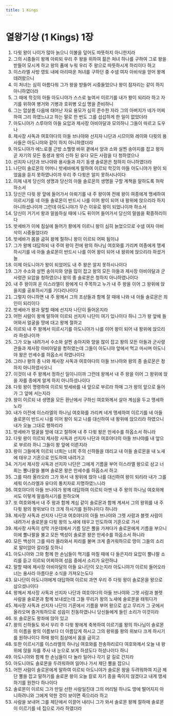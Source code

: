 ```yaml
---
title: 1 Kings
---
```


# 열왕기상 (1 Kings) 1장
1. 다윗 왕이 나이가 많아 늙으니 이불을 덮어도 따뜻하지 아니한지라
1. 그의 시종들이 왕께 아뢰되 우리 주 왕을 위하여 젊은 처녀 하나를 구하여 그로 왕을 받들어 모시게 하고 왕의 품에 누워 우리 주 왕으로 따뜻하시게 하리이다 하고
1. 이스라엘 사방 영토 내에 아리따운 처녀를 구하던 중 수넴 여자 아비삭을 얻어 왕께 데려왔으니
1. 이 처녀는 심히 아름다워 그가 왕을 받들어 시중들었으나 왕이 잠자리는 같이 하지 아니하였더라
1. 그 때에 학깃의 아들 아도니야가 스스로 높여서 이르기를 내가 왕이 되리라 하고 자기를 위하여 병거와 기병과 호위병 오십 명을 준비하니
1. 그는 압살롬 다음에 태어난 자요 용모가 심히 준수한 자라 그의 아버지가 네가 어찌하여 그리 하였느냐고 하는 말로 한 번도 그를 섭섭하게 한 일이 없었더라
1. 아도니야가 스루야의 아들 요압과 제사장 아비아달과 모의하니 그들이 따르고 도우나
1. 제사장 사독과 여호야다의 아들 브나야와 선지자 나단과 시므이와 레이와 다윗의 용사들은 아도니야와 같이 하지 아니하였더라
1. 아도니야가 에느로겔 근방 소헬렛 바위 곁에서 양과 소와 살찐 송아지를 잡고 왕자 곧 자기의 모든 동생과 왕의 신하 된 유다 모든 사람을 다 청하였으나
1. 선지자 나단과 브나야와 용사들과 자기 동생 솔로몬은 청하지 아니하였더라
1. 나단이 솔로몬의 어머니 밧세바에게 말하여 이르되 학깃의 아들 아도니야가 왕이 되었음을 듣지 못하였나이까 우리 주 다윗은 알지 못하시나이다
1. 이제 내게 당신의 생명과 당신의 아들 솔로몬의 생명을 구할 계책을 말하도록 허락하소서
1. 당신은 다윗 왕 앞에 들어가서 아뢰기를 내 주 왕이여 전에 왕이 여종에게 맹세하여 이르시기를 네 아들 솔로몬이 반드시 나를 이어 왕이 되어 내 왕위에 앉으리라 하지 아니하셨나이까 그런데 아도니야가 무슨 이유로 왕이 되었나이까 하소서
1. 당신이 거기서 왕과 말씀하실 때에 나도 뒤이어 들어가서 당신의 말씀을 확증하리이다
1. 밧세바가 이에 침실에 들어가 왕에게 이르니 왕이 심히 늙었으므로 수넴 여자 아비삭이 시중들었더라
1. 밧세바가 몸을 굽혀 왕께 절하니 왕이 이르되 어찌 됨이냐
1. 그가 왕께 대답하되 내 주여 왕이 전에 왕의 하나님 여호와를 가리켜 여종에게 맹세하시기를 네 아들 솔로몬이 반드시 나를 이어 왕이 되어 내 왕위에 앉으리라 하셨거늘
1. 이제 아도니야가 왕이 되었어도 내 주 왕은 알지 못하시나이다
1. 그가 수소와 살찐 송아지와 양을 많이 잡고 왕의 모든 아들과 제사장 아비아달과 군사령관 요압을 청하였으나 왕의 종 솔로몬은 청하지 아니하였나이다
1. 내 주 왕이여 온 이스라엘이 왕에게 다 주목하고 누가 내 주 왕을 이어 그 왕위에 앉을지를 공포하시기를 기다리나이다
1. 그렇지 아니하면 내 주 왕께서 그의 조상들과 함께 잘 때에 나와 내 아들 솔로몬은 죄인이 되리이다
1. 밧세바가 왕과 말할 때에 선지자 나단이 들어온지라
1. 어떤 사람이 왕께 말하여 이르되 선지자 나단이 여기 있나이다 하니 그가 왕 앞에 들어와서 얼굴을 땅에 대고 왕께 절하고
1. 이르되 내 주 왕께서 이르시기를 아도니야가 나를 이어 왕이 되어 내 왕위에 앉으리라 하셨나이까
1. 그가 오늘 내려가서 수소와 살찐 송아지와 양을 많이 잡고 왕의 모든 아들과 군사령관들과 제사장 아비아달을 청하였는데 그들이 아도니야 앞에서 먹고 마시며 아도니야 왕은 만세수를 하옵소서 하였나이다
1. 그러나 왕의 종 나와 제사장 사독과 여호야다의 아들 브나야와 왕의 종 솔로몬은 청하지 아니하였사오니
1. 이것이 내 주 왕께서 정하신 일이니이까 그런데 왕께서 내 주 왕을 이어 그 왕위에 앉을 자를 종에게 알게 하지 아니하셨나이다
1. 다윗 왕이 명령하여 이르되 밧세바를 내 앞으로 부르라 하매 그가 왕의 앞으로 들어가 그 앞에 서는지라
1. 왕이 이르되 내 생명을 모든 환난에서 구하신 여호와께서 살아 계심을 두고 맹세하노라
1. 내가 이전에 이스라엘의 하나님 여호와를 가리켜 네게 맹세하여 이르기를 네 아들 솔로몬이 반드시 나를 이어 왕이 되고 나를 대신하여 내 왕위에 앉으리라 하였으니 내가 오늘 그대로 행하리라
1. 밧세바가 얼굴을 땅에 대고 절하며 내 주 다윗 왕은 만세수를 하옵소서 하니라
1. 다윗 왕이 이르되 제사장 사독과 선지자 나단과 여호야다의 아들 브나야를 내 앞으로 부르라 하니 그들이 왕 앞에 이른지라
1. 왕이 그들에게 이르되 너희는 너희 주의 신하들을 데리고 내 아들 솔로몬을 내 노새에 태우고 기혼으로 인도하여 내려가고
1. 거기서 제사장 사독과 선지자 나단은 그에게 기름을 부어 이스라엘 왕으로 삼고 너희는 뿔나팔을 불며 솔로몬 왕은 만세수를 하옵소서 하고
1. 그를 따라 올라오라 그가 와서 내 왕위에 앉아 나를 대신하여 왕이 되리라 내가 그를 세워 이스라엘과 유다의 통치자로 지명하였느니라
1. 여호야다의 아들 브나야가 왕께 대답하여 이르되 아멘 내 주 왕의 하나님 여호와께서도 이렇게 말씀하시기를 원하오며
1. 또 여호와께서 내 주 왕과 함께 계심 같이 솔로몬과 함께 계셔서 그의 왕위를 내 주 다윗 왕의 왕위보다 더 크게 하시기를 원하나이다 하니라
1. 제사장 사독과 선지자 나단과 여호야다의 아들 브나야와 그렛 사람과 블렛 사람이 내려가서 솔로몬을 다윗 왕의 노새에 태우고 인도하여 기혼으로 가서
1. 제사장 사독이 성막 가운데에서 기름 담은 뿔을 가져다가 솔로몬에게 기름을 부으니 이에 뿔나팔을 불고 모든 백성이 솔로몬 왕은 만세수를 하옵소서 하니라
1. 모든 백성이 그를 따라 올라와서 피리를 불며 크게 즐거워하므로 땅이 그들의 소리로 말미암아 갈라질 듯하니
1. 아도니야와 그와 함께 한 손님들이 먹기를 마칠 때에 다 들은지라 요압이 뿔나팔 소리를 듣고 이르되 어찌하여 성읍 중에서 소리가 요란하냐
1. 말할 때에 제사장 아비아달의 아들 요나단이 오는지라 아도니야가 이르되 들어오라 너는 용사라 아름다운 소식을 가져오는도다
1. 요나단이 아도니야에게 대답하여 이르되 과연 우리 주 다윗 왕이 솔로몬을 왕으로 삼으셨나이다
1. 왕께서 제사장 사독과 선지자 나단과 여호야다의 아들 브나야와 그렛 사람과 블렛 사람을 솔로몬과 함께 보내셨는데 그들 무리가 왕의 노새에 솔로몬을 태워다가
1. 제사장 사독과 선지자 나단이 기혼에서 기름을 부어 왕으로 삼고 무리가 그 곳에서 올라오며 즐거워하므로 성읍이 진동하였나니 당신들에게 들린 소리가 이것이라
1. 또 솔로몬도 왕좌에 앉아 있고
1. 왕의 신하들도 와서 우리 주 다윗 왕에게 축복하여 이르기를 왕의 하나님이 솔로몬의 이름을 왕의 이름보다 더 아름답게 하시고 그의 왕위를 왕의 위보다 크게 하시기를 원하나이다 하매 왕이 침상에서 몸을 굽히고
1. 또한 이르시기를 이스라엘의 하나님 여호와를 찬송하리로다 여호와께서 오늘 내 왕위에 앉을 자를 주사 내 눈으로 보게 하셨도다 하셨나이다 하니
1. 아도니야와 함께 한 손님들이 다 놀라 일어나 각기 갈 길로 간지라
1. 아도니야도 솔로몬을 두려워하여 일어나 가서 제단 뿔을 잡으니
1. 어떤 사람이 솔로몬에게 말하여 이르되 아도니야가 솔로몬 왕을 두려워하여 지금 제단 뿔을 잡고 말하기를 솔로몬 왕이 오늘 칼로 자기 종을 죽이지 않겠다고 내게 맹세하기를 원한다 하나이다
1. 솔로몬이 이르되 그가 만일 선한 사람일진대 그의 머리털 하나도 땅에 떨어지지 아니하려니와 그에게 악한 것이 보이면 죽으리라 하고
1. 사람을 보내어 그를 제단에서 이끌어 내리니 그가 와서 솔로몬 왕께 절하매 솔로몬이 이르기를 네 집으로 가라 하였더라